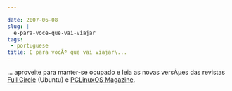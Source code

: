 ```yaml
---

date: 2007-06-08
slug: |
  e-para-voce-que-vai-viajar
tags:
 - portuguese
title: E para vocÃª que vai viajar\...
---
```


... aproveite para manter-se ocupado e leia as novas versÃµes das
revistas [Full Circle](http://www.fullcirclemagazine.org/) (Ubuntu) e
[PCLinuxOS Magazine](http://mag.mypclinuxos.com/).
